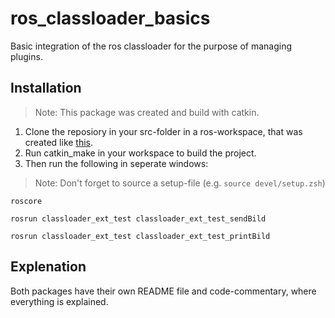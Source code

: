 # ros_classloader_basics
Basic integration of the ros classloader for the purpose of managing plugins.
## Installation
> Note: This package was created and build with catkin.
1. Clone the reposiory in your src-folder in a ros-workspace, that was created like [this](http://wiki.ros.org/catkin/Tutorials/create_a_workspace).
2. Run catkin_make in your workspace to build the project.
3. Then run the following in seperate windows:
> Note: Don't forget to source a setup-file (e.g. ```source devel/setup.zsh```)
```
roscore
```
```
rosrun classloader_ext_test classloader_ext_test_sendBild
```
```
rosrun classloader_ext_test classloader_ext_test_printBild
```
## Explenation 
Both packages have their own README file and code-commentary, where everything is explained.

